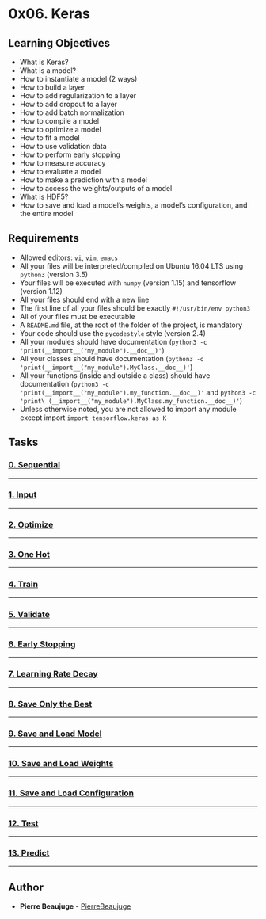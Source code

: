 # 0x06. Keras

## Learning Objectives

- What is Keras?
- What is a model?
- How to instantiate a model (2 ways)
- How to build a layer
- How to add regularization to a layer
- How to add dropout to a layer
- How to add batch normalization
- How to compile a model
- How to optimize a model
- How to fit a model
- How to use validation data
- How to perform early stopping
- How to measure accuracy
- How to evaluate a model
- How to make a prediction with a model
- How to access the weights/outputs of a model
- What is HDF5?
- How to save and load a model’s weights, a model’s configuration, and the entire model

## Requirements

- Allowed editors: `vi`, `vim`, `emacs`
- All your files will be interpreted/compiled on Ubuntu 16.04 LTS using `python3` (version 3.5)
- Your files will be executed with `numpy` (version 1.15) and tensorflow (version 1.12)
- All your files should end with a new line
- The first line of all your files should be exactly `#!/usr/bin/env python3`
- All of your files must be executable
- A `README.md` file, at the root of the folder of the project, is mandatory
- Your code should use the `pycodestyle` style (version 2.4)
- All your modules should have documentation (`python3 -c 'print(__import__("my_module").__doc__)'`)
- All your classes should have documentation (`python3 -c 'print(__import__("my_module").MyClass.__doc__)'`)
- All your functions (inside and outside a class) should have documentation (`python3 -c 'print(__import__("my_module").my_function.__doc__)'` and `python3 -c 'print\
(__import__("my_module").MyClass.my_function.__doc__)'`)
- Unless otherwise noted, you are not allowed to import any module except import `import tensorflow.keras as K`

## Tasks

### [0. Sequential](./0-sequential.py)

---

### [1. Input](./1-input.py)

---

### [2. Optimize](./2-optimize.py)

---

### [3. One Hot](./3-one_hot.py)

---

### [4. Train](./4-train.py)

---

### [5. Validate](./5-train.py)

---

### [6. Early Stopping](./6-train.py)

---

### [7. Learning Rate Decay](./7-train.py)

---

### [8. Save Only the Best](./8-train.py)

---

### [9. Save and Load Model](./9-model.py)

---

### [10. Save and Load Weights](./10-weights.py)

---

### [11. Save and Load Configuration](./11-config.py)

---

### [12. Test](./12-test.py)

---

### [13. Predict](./13-predict.py)

---

## Author

- **Pierre Beaujuge** - [PierreBeaujuge](https://github.com/PierreBeaujuge)